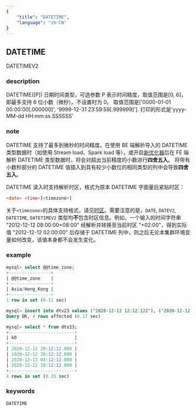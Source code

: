 ```yaml
---
{
    "title": "DATETIME",
    "language": "zh-CN"
}
---
```


<!-- 
Licensed to the Apache Software Foundation (ASF) under one
or more contributor license agreements.  See the NOTICE file
distributed with this work for additional information
regarding copyright ownership.  The ASF licenses this file
to you under the Apache License, Version 2.0 (the
"License"); you may not use this file except in compliance
with the License.  You may obtain a copy of the License at

  http://www.apache.org/licenses/LICENSE-2.0

Unless required by applicable law or agreed to in writing,
software distributed under the License is distributed on an
"AS IS" BASIS, WITHOUT WARRANTIES OR CONDITIONS OF ANY
KIND, either express or implied.  See the License for the
specific language governing permissions and limitations
under the License.
-->

## DATETIME

DATETIMEV2

### description

DATETIME([P])
日期时间类型，可选参数 P 表示时间精度，取值范围是[0, 6]，即最多支持 6 位小数（微秒）。不设置时为 0。
取值范围是['0000-01-01 00:00:00[.000000]', '9999-12-31 23:59:59[.999999]'].
打印的形式是'yyyy-MM-dd HH:mm:ss.SSSSSS'

### note

DATETIME 支持了最多到微秒的时间精度。在使用 BE 端解析导入的 DATETIME 类型数据时（如使用 Stream load、Spark load 等），或开启[新优化器](/docs/query/nereids/nereids-new)后在 FE 端解析 DATETIME 类型数据时，将会对超出当前精度的小数进行**四舍五入**。
将带有小数秒部分的 DATETIME 值插入到具有较少小数位的相同类型的列中会导致**四舍五入**。

DATETIME 读入时支持解析时区，格式为原本 DATETIME 字面量后紧贴时区：
```sql
<date> <time>[<timezone>]
```

关于`<timezone>`的具体支持格式，请见[时区](../../../admin-manual/cluster-management/time-zone)。需要注意的是，`DATE`, `DATEV2`, `DATETIME`, `DATETIMEV2` 类型均**不**包含时区信息。例如，一个输入的时间字符串 "2012-12-12 08:00:00+08:00" 经解析并转换至当前时区 "+02:00"，得到实际值 "2012-12-12 02:00:00" 后存储于 DATETIME 列中，则之后无论本集群环境变量如何改变，该值本身都不会发生变化。

### example

```sql
mysql> select @@time_zone;
+----------------+
| @@time_zone    |
+----------------+
| Asia/Hong_Kong |
+----------------+
1 row in set (0.11 sec)

mysql> insert into dtv23 values ("2020-12-12 12:12:12Z"), ("2020-12-12 12:12:12GMT"), ("2020-12-12 12:12:12+02:00"), ("2020-12-12 12:12:12America/Los_Angeles");
Query OK, 4 rows affected (0.17 sec)

mysql> select * from dtv23;
+-------------------------+
| k0                      |
+-------------------------+
| 2020-12-12 20:12:12.000 |
| 2020-12-12 20:12:12.000 |
| 2020-12-13 04:12:12.000 |
| 2020-12-12 18:12:12.000 |
+-------------------------+
4 rows in set (0.15 sec)
```

### keywords

    DATETIME
